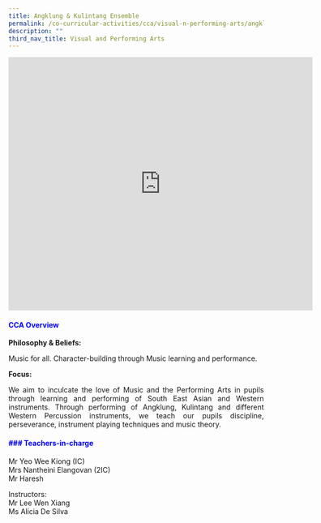 ```yaml
---
title: Angklung & Kulintang Ensemble
permalink: /co-curricular-activities/cca/visual-n-performing-arts/angklung-n-kulintang-ensemble/
description: ""
third_nav_title: Visual and Performing Arts
---
```

<iframe allowfullscreen="true" height="500" width="600" frameborder="0" src="https://docs.google.com/presentation/d/e/2PACX-1vT2EaZZGm_SG54a7g7ckfUZMN5ubTqottSV3isgUJShtls8I-yeaM4c59XN7OSpqVxtFj7uLMjghj7e/embed?start=false&amp;loop=true&amp;delayms=10000"></iframe>

<h4 style="color:blue;">CCA Overview</h4>
<b>Philosophy &amp; Beliefs:</b><br>
<p style="text-align: justify;">Music for all. Character-building through Music learning and performance.<br>  

<b>Focus:</b><br>
</p><p style="text-align: justify;">We aim to inculcate the love of Music and the Performing Arts in pupils through learning and performing of South East Asian and Western instruments. Through performing of Angklung, Kulintang and different Western Percussion instruments, we teach our pupils discipline, perseverance, instrument playing techniques and music theory.<br></p>

<h4 style="color:blue;">### Teachers-in-charge</h4>
Mr Yeo Wee Kiong (IC) <br>
Mrs Nantheini Elangovan (2IC) <br>
Mr Haresh<br>

Instructors: <br>
Mr Lee Wen Xiang<br>
Ms Alicia De Silva
